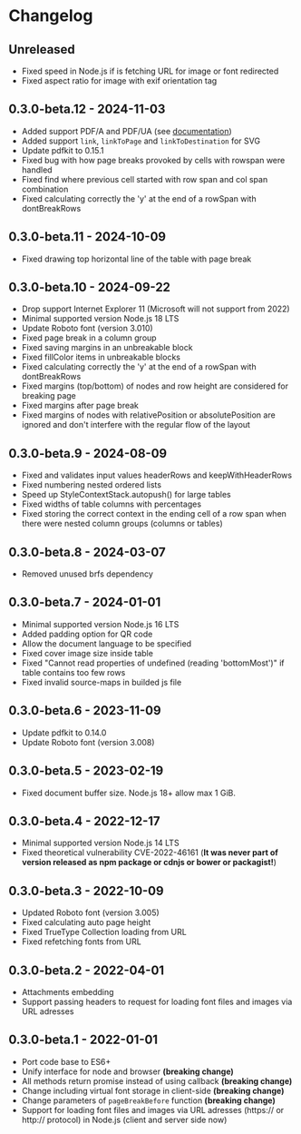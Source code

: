 # Changelog

## Unreleased

- Fixed speed in Node.js if is fetching URL for image or font redirected
- Fixed aspect ratio for image with exif orientation tag

## 0.3.0-beta.12 - 2024-11-03

- Added support PDF/A and PDF/UA (see [documentation](https://pdfmake.github.io/docs/0.3/document-definition-object/pdfa/))
- Added support `link`, `linkToPage` and `linkToDestination` for SVG
- Update pdfkit to 0.15.1
- Fixed bug with how page breaks provoked by cells with rowspan were handled
- Fixed find where previous cell started with row span and col span combination
- Fixed calculating correctly the 'y' at the end of a rowSpan with dontBreakRows

## 0.3.0-beta.11 - 2024-10-09

- Fixed drawing top horizontal line of the table with page break

## 0.3.0-beta.10 - 2024-09-22

- Drop support Internet Explorer 11 (Microsoft will not support from 2022)
- Minimal supported version Node.js 18 LTS
- Update Roboto font (version 3.010)
- Fixed page break in a column group
- Fixed saving margins in an unbreakable block
- Fixed fillColor items in unbreakable blocks
- Fixed calculating correctly the 'y' at the end of a rowSpan with dontBreakRows
- Fixed margins (top/bottom) of nodes and row height are considered for breaking page
- Fixed margins after page break
- Fixed margins of nodes with relativePosition or absolutePosition are ignored and don't interfere with the regular flow of the layout

## 0.3.0-beta.9 - 2024-08-09

- Fixed and validates input values headerRows and keepWithHeaderRows
- Fixed numbering nested ordered lists
- Speed up StyleContextStack.autopush() for large tables
- Fixed widths of table columns with percentages
- Fixed storing the correct context in the ending cell of a row span when there were nested column groups (columns or tables)

## 0.3.0-beta.8 - 2024-03-07

- Removed unused brfs dependency

## 0.3.0-beta.7 - 2024-01-01

- Minimal supported version Node.js 16 LTS
- Added padding option for QR code
- Allow the document language to be specified
- Fixed cover image size inside table
- Fixed "Cannot read properties of undefined (reading 'bottomMost')" if table contains too few rows
- Fixed invalid source-maps in builded js file

## 0.3.0-beta.6 - 2023-11-09

- Update pdfkit to 0.14.0
- Update Roboto font (version 3.008)

## 0.3.0-beta.5 - 2023-02-19

- Fixed document buffer size. Node.js 18+ allow max 1 GiB.

## 0.3.0-beta.4 - 2022-12-17

- Minimal supported version Node.js 14 LTS
- Fixed theoretical vulnerability CVE-2022-46161 (**It was never part of version released as npm package or cdnjs or bower or packagist!**)

## 0.3.0-beta.3 - 2022-10-09

- Updated Roboto font (version 3.005)
- Fixed calculating auto page height
- Fixed TrueType Collection loading from URL
- Fixed refetching fonts from URL

## 0.3.0-beta.2 - 2022-04-01

- Attachments embedding
- Support passing headers to request for loading font files and images via URL adresses

## 0.3.0-beta.1 - 2022-01-01

- Port code base to ES6+
- Unify interface for node and browser **(breaking change)**
- All methods return promise instead of using callback **(breaking change)**
- Change including virtual font storage in client-side **(breaking change)**
- Change parameters of `pageBreakBefore` function **(breaking change)**
- Support for loading font files and images via URL adresses (https:// or http:// protocol) in Node.js (client and server side now)
